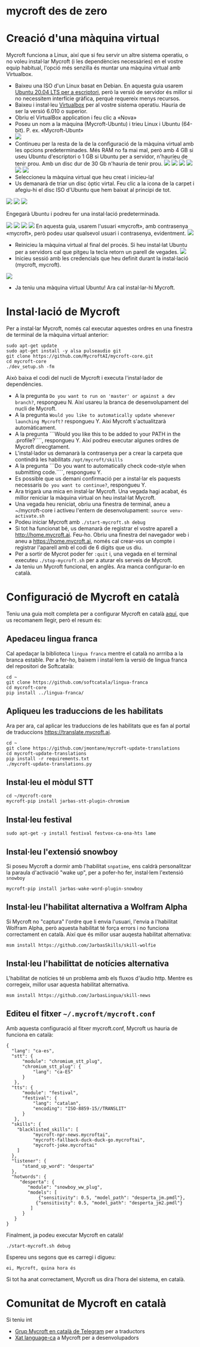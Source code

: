 # mycroft des de zero
# Creació d'una màquina virtual

Mycroft funciona a Linux, així que si feu servir un altre sistema operatiu, o no voleu instal·lar Mycroft (i les dependències necessàries) en el vostre equip habitual, l'opció més senzilla és muntar una màquina virtual amb Virtualbox.

- Baixeu una ISO d'un Linux basat en Debian. En aquesta guia usarem [Ubuntu 20.04 LTS per a escriptori](https://ubuntu.com/download/desktop), però la versió de servidor és millor si no necessitem interfície gràfica, perquè requereix menys recursos.
- Baixeu i instal·leu [Virtualbox](htps://www.virtualbox.org/) per al vostre sistema operatiu. Hauria de ser la versió 6.010 o superior.
- Obriu el VirtualBox application i feu clic a «Nova»
- Poseu un nom a la màquina (Mycroft-Ubuntu) i trieu Linux i Ubuntu (64-bit). P. ex. «Mycroft-Ubunt»
- ![](img/vb1.png)
- Continueu per la resta de la de la configuració de la màquina virtual amb les opcions predeterminades. Més RAM no fa mai mal, però amb 4 GB si useu Ubuntu d'escriptori o 1 GB si Ubuntu per a servidor, n'hauríeu de tenir prou. Amb un disc dur de 30 Gb n'hauria de tenir prou.
![](img/vb2.png)
![](img/vb3.png)
![](img/vb4.png)
![](img/vb5.png)
![](img/vb6.png)
![](img/vb7.png)
- Seleccioneu la màquina virtual que heu creat i inicieu-la!
- Us demanarà de triar un disc òptic virtal. Feu clic a la icona de la carpet i afegiu-hi el disc ISO d'Ubuntu que hem baixat al principi de tot.

![](img/vb8.png)
![](img/vb9.png)
![](img/vb10.png)

Engegarà Ubuntu i podreu fer una instal·lació predeterminada.

![](img/vb11.png)
![](img/vb13.png)
![](img/vb14.png)
![](img/vb15.png)
En aquesta guia, usarem l'usuari «mycroft», amb contrasenya «mycroft», però podeu usar qualsevol usuari i contrasenya, evidentment.
![](img/vb16.png)

- Reinicieu la màquina virtual al final del procès. Si heu instal·lat Ubuntu per a servidors cal que pitgeu la tecla retorn un parell de vegades.
![](img/vb17.png)
- Inicieu sessió amb les credencials que heu definit durant la instal·lació (mycroft, mycroft).

![](img/vb18.png)

- Ja teniu una màquina virtual Ubuntu! Ara cal instal·lar-hi Mycroft.

# Instal·lació de Mycroft
Per a instal·lar Mycroft, només cal executar aquestes ordres en una finestra de terminal de la màquina virtual anterior:

```
sudo apt-get update
sudo apt-get install -y alsa pulseaudio git
git clone https://github.com/MycroftAI/mycroft-core.git
cd mycroft-core
./dev_setup.sh -fm
```
Això baixa el codi del nucli de Mycroft i executa l'instal·lador de dependències.

- A la pregunta ```Do you want to run on 'master' or against a dev branch?```, respongueu N. Així usareu la branca de desenvolupament del nucli de Mycroft.
- A la pregunta ```Would you like to automatically update whenever launching Mycroft?``` respongueu Y. Aixi Mycroft s'actualitzarà automàticament.
- A la pregunta ```Would you like this to be added to your PATH in the .profile?````, respongueu Y. Així podreu executar algunes ordres de Mycroft direcgtament.
- L'instal·lador us demanarà la contrasenya per a crear la carpeta que contindrà les habilitats ```/opt/mycroft/skills```
- A la pregunta ```Do you want to automatically check code-style when submitting code.````, respongueu Y.
- Es possible que us demani confirmació per a instal·lar els paquests necessaris ```Do you want to continue?```, respongueu Y.
- Ara trigarà una mica en instal·lar Mycroft. Una vegada hagi acabat, és millor reniciar la màquina virtual on heu instal·lat Mycroft.
- Una vegada heu reniciat, obriu una finestra de terminal, aneu a ~/mycroft-core i activeu l'entern de desenvolupament: ```source venv-activate.sh```
- Podeu iniciar Mycroft amb ```./start-mycroft.sh debug```
- Si tot ha funcionat bé, us demanarà de registrar el vostre aparell a http://home.mycroft.ai. Feu-ho. Obriu una finestra del navegador web i aneu a https://home.mycroft.ai, només cal crear-vos un compte i registrar l'aparell amb el codi de 6 dígits que us diu.
- Per a sortir de Mycrot poder fer ```:quit``` i, una vegada en el terminal executeu ```./stop-mycroft.sh``` per a aturar els serveis de Mycroft.
- Ja teniu un Mycroft funcional, en anglès. Ara manca configurar-lo en català.



# Configuració de Mycroft en català
Teniu una guia molt completa per a configurar Mycroft en català [aquí](https://github.com/JarbasLingua/mycroft-catalan.conf/blob/main/readme-ca.md), que us recomanem llegir, però el resum és:


## Apedaceu lingua franca
Cal apedaçar la biblioteca ```lingua franca``` mentre el català no arrriba a la branca estable. Per a fer-ho, baixem i instal·lem la versió de lingua franca del repositori de Softcatalà:

```
cd ~
git clone https://github.com/softcatala/lingua-franca
cd mycroft-core
pip install ../lingua-franca/
```
## Apliqueu les traduccions de les habilitats
Ara per ara, cal aplicar les traduccions de les habilitats que es fan al portal de traduccions https://translate.mycroft.ai.

```
cd ~
git clone https://github.com/jmontane/mycroft-update-translations
cd mycroft-update-translations
pip install -r requirements.txt
./mycroft-update-translations.py
```

## Instal·leu el mòdul STT

```
cd ~/mycroft-core
mycroft-pip install jarbas-stt-plugin-chromium
```
## Instal·leu festival

```
sudo apt-get -y install festival festvox-ca-ona-hts lame
```

## Instal·leu l'extensió snowboy

Si poseu Mycroft a dormir amb l'habilitat ```snpatime```, ens caldrà personalitzar la paraula d'activació "wake up", per a pofer-ho fer, instal·lem l'extensió ```snowboy```

```
mycroft-pip install jarbas-wake-word-plugin-snowboy
```

## Instal·leu l'habilitat alternativa a Wolfram Alpha


Si Mycroft no "captura" l'ordre que li envia l'usuari, l'envia a l'habilitat Wolfram Alpha, però aquesta habilitat té força errors i no funciona correctament en català. Així que és millor usar auqesta habilitat alternativa:

```msm install https://github.com/JarbasSkills/skill-wolfie```

## Instal·leu l'habilittat de notícies alternativa
L'habilitat de notícies té un problema amb els fluxos d'àudio http. Mentre es corregeix, millor usar aquesta habilitat alternativa.

```msm install https://github.com/JarbasLingua/skill-news``` 


## Editeu el fitxer ```~/.mycroft/mycroft.conf```
Amb aquesta configuració al fitxer mycroft.conf, Mycroft us hauria de funciona en català:

```
{
  "lang": "ca-es",
  "stt": {
      "module": "chromium_stt_plug",
      "chromium_stt_plug": {
          "lang": "ca-ES"
      }
   },
  "tts": {
      "module": "festival",
      "festival": {
          "lang": "catalan",
          "encoding": "ISO-8859-15//TRANSLIT"
      }
   },
  "skills": {
    "blacklisted_skills": [
          "mycroft-npr-news.mycroftai", 
          "mycroft-fallback-duck-duck-go.mycroftai", 
          "mycroft-joke.mycroftai"
    ]
  },
  "listener": {
      "stand_up_word": "desperta"
  },
  "hotwords": {
     "desperta": {
        "module": "snowboy_ww_plug",
        "models": [
            {"sensitivity": 0.5, "model_path": "desperta_jm.pmdl"},
           {"sensitivity": 0.5, "model_path": "desperta_jm2.pmdl"}
         ]
      }
   }
}
```

Finalment, ja podeu executar Mycroft en català!

```
./start-mycroft.sh debug
``` 

Espereu uns segons que es carregi i digueu:

```
ei, Mycroft, quina hora és
```
Si tot ha anat correctament, Mycroft us dira l'hora del sistema, en català.

# Comunitat de Mycroft en català
Si teniu int

- [Grup Mycroft en català de Telegram](https://t.me/Mycroftencatala) per a traductors
- [Xat language-ca](https://chat.mycroft.ai/community/channels/language-ca) a Mycroft per a desenvolupadors

